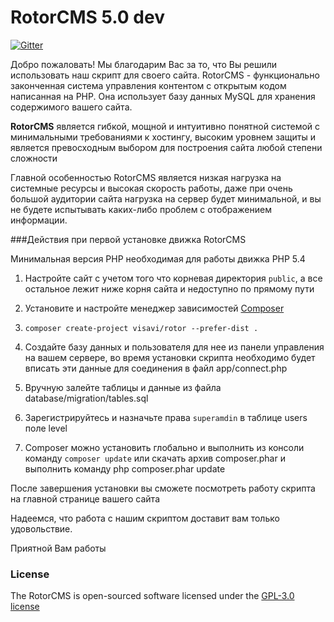 RotorCMS 5.0 dev
=========

[![Gitter](https://badges.gitter.im/Join%20Chat.svg)](https://gitter.im/visavi/rotorcms?utm_source=badge&utm_medium=badge&utm_campaign=pr-badge&utm_content=badge)

Добро пожаловать!
Мы благодарим Вас за то, что Вы решили использовать наш скрипт для своего сайта. RotorCMS - функционально законченная система управления контентом с открытым кодом написанная на PHP. Она использует базу данных MySQL для хранения содержимого вашего сайта.

**RotorCMS** является гибкой, мощной и интуитивно понятной системой с минимальными требованиями к хостингу, высоким уровнем защиты и является превосходным выбором для построения сайта любой степени сложности

Главной особенностью RotorCMS является низкая нагрузка на системные ресурсы и высокая скорость работы, даже при очень большой аудитории сайта нагрузка на сервер будет минимальной, и вы не будете испытывать каких-либо проблем с отображением информации.

###Действия при первой установке движка RotorCMS

Минимальная версия PHP необходимая для работы движка PHP 5.4

1. Настройте сайт с учетом того что корневая директория `public`, а все остальное лежит ниже корня сайта и недоступно по прямому пути

2. Установите и настройте менеджер зависимостей [Composer](https://getcomposer.org/)

3. `composer create-project visavi/rotor --prefer-dist .`

4. Создайте базу данных и пользователя для нее из панели управления на вашем сервере, во время установки скрипта необходимо будет вписать эти данные для соединения в файл app/connect.php

5. Вручную залейте таблицы и данные из файла database/migration/tables.sql

6. Зарегистрируйтесь и назначьте права `superamdin` в таблице users поле level

7. Composer можно установить глобально и выполнить из консоли команду `composer update` или скачать архив composer.phar и выполнить команду php composer.phar update

После завершения установки вы сможете посмотреть работу скрипта на главной странице вашего сайта

Надеемся, что работа с нашим скриптом доставит вам только удовольствие.

Приятной Вам работы

### License

The RotorCMS is open-sourced software licensed under the [GPL-3.0 license](http://opensource.org/licenses/gpl-3.0.html)
